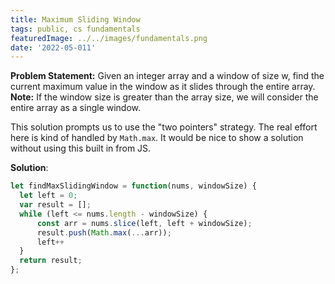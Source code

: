 ```yaml
---
title: Maximum Sliding Window
tags: public, cs fundamentals
featuredImage: ../../images/fundamentals.png
date: '2022-05-011'
---
```

**Problem Statement:** Given an integer array and a window of size w, find the current maximum value in the window as it slides through the entire array.
**Note:** If the window size is greater than the array size, we will consider the entire array as a single window.

This solution prompts us to use the "two pointers" strategy. The real effort here is kind of handled by `Math.max`. It would be nice to show a solution without using this built in from JS.

**Solution**:

```javascript
let findMaxSlidingWindow = function(nums, windowSize) {
  let left = 0;
  var result = [];
  while (left <= nums.length - windowSize) {   
	  const arr = nums.slice(left, left + windowSize);
	  result.push(Math.max(...arr));
	  left++
  }
  return result;
};
```

